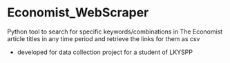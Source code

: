 # Economist_WebScraper
Python tool to search for specific keywords/combinations in The Economist article titles in any time period and retrieve the links for them as csv
- developed for data collection project for a student of LKYSPP

